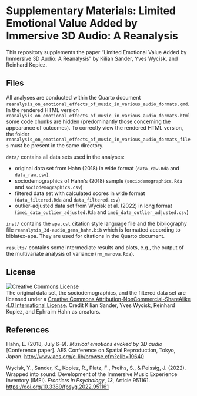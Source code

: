 # Supplementary Materials: Limited Emotional Value Added by Immersive 3D Audio: A Reanalysis
This repository supplements the paper <q>Limited Emotional Value Added by Immersive 3D Audio: A Reanalysis</q> by Kilian Sander, Yves Wycisk, and Reinhard Kopiez.

## Files
All analyses are conducted within the Quarto document
`reanalysis_on_emotional_effects_of_music_in_various_audio_formats.qmd`.
In the rendered HTML version
`reanalysis_on_emotional_effects_of_music_in_various_audio_formats.html`
some code chunks are hidden
(predominantly those concerning the appearance of outcomes).
To correctly view the rendered HTML version, the folder
`reanalysis_on_emotional_effects_of_music_in_various_audio_formats_files`
must be present in the same directory.

`data/` contains all data sets used in the analyses:

* original data set from Hahn (2018) in wide format (`data_raw.Rda` and `data_raw.csv`).
* sociodemographics of Hahn's (2018) sample (`sociodemographics.Rda` and `sociodemographics.csv`)
* filtered data set with calculated scores in wide format (`data_filtered.Rda` and `data_filtered.csv`)
* outlier-adjusted data set from Wycisk et al. (2022) in long format (`imei_data_outlier_adjusted.Rda` and `imei_data_outlier_adjusted.csv`)

`inst/` contains the `apa.csl` citation style language file and the bibliography file `reanalysis_3d-audio_gems_hahn.bib` which is formatted according to biblatex-apa. They are used for citations in the Quarto document.

`results/` contains some intermediate results and plots, e.g., the output of the multivariate analysis of variance (`rm_manova.Rda`).

## License
<a rel="license" href="http://creativecommons.org/licenses/by-nc-sa/4.0/"><img alt="Creative Commons License" style="border-width:0" src="https://i.creativecommons.org/l/by-nc-sa/4.0/80x15.png" /></a><br />The original data set, the sociodemographics, and the filtered data set are licensed under a <a rel="license" href="http://creativecommons.org/licenses/by-nc-sa/4.0/">Creative Commons Attribution-NonCommercial-ShareAlike 4.0 International License</a>.
Credit Kilian Sander, Yves Wycisk, Reinhard Kopiez, and Ephraim Hahn as creators.

## References
Hahn, E. (2018, July 6&#8211;9). *Musical emotions evoked by 3D audio* [Conference paper]. AES Conference on Spatial Reproduction, Tokyo, Japan. http://www.aes.org/e-lib/browse.cfm?elib=19640

Wycisk, Y., Sander, K., Kopiez, R., Platz, F., Preihs, S., & Peissig, J. (2022). Wrapped into sound: Development of the Immersive Music Experience Inventory (IMEI). *Frontiers in Psychology*, *13*, Article 951161. https://doi.org/10.3389/fpsyg.2022.951161

